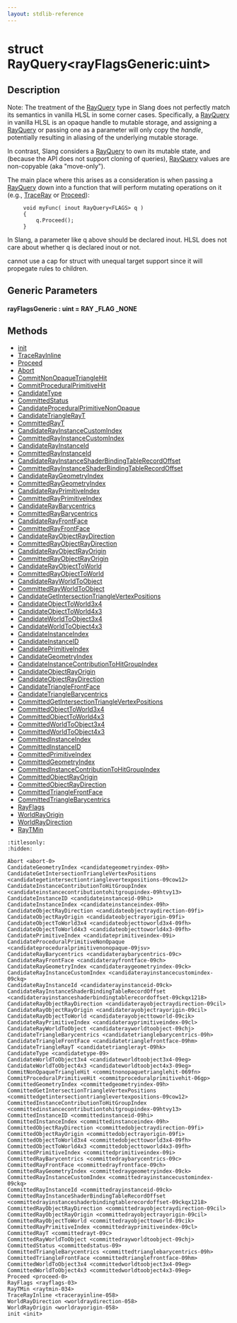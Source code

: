 ```yaml
---
layout: stdlib-reference
---
```


# struct RayQuery\<rayFlagsGeneric:uint\>

## Description

Note: The treatment of the <span class='code'><a href=".html" class="code_type">RayQuery</a></span> type in Slang does not
perfectly match its semantics in vanilla HLSL in some corner
cases. Specifically, a <span class='code'><a href=".html" class="code_type">RayQuery</a></span> in vanilla HLSL is an
opaque handle to mutable storage, and assigning a <span class='code'><a href=".html" class="code_type">RayQuery</a></span>
or passing one as a parameter will only copy the *handle*,
potentially resulting in aliasing of the underlying mutable
storage.

In contrast, Slang considers a <span class='code'><a href=".html" class="code_type">RayQuery</a></span> to own its mutable
state, and (because the API does not support cloning of queries),
<span class='code'><a href=".html" class="code_type">RayQuery</a></span> values are non-copyable (aka "move-only").

The main place where this arises as a consideration is when
passing a <span class='code'><a href=".html" class="code_type">RayQuery</a></span> down into a function that will perform
mutating operations on it (e.g., <span class='code'><a href="../../../global-decls/traceray-05.html">TraceRay</a></span> or <span class='code'><a href="../proceed-0.html">Proceed</a></span>):
```
     void myFunc( inout RayQuery<FLAGS> q )
     {
         q.Proceed();
     }
```
In Slang, a parameter like <span class='code'>q</span> above should be declared <span class='code'><span class="code_keyword">inout</span></span>.
HLSL does not care about whether <span class='code'>q</span> is declared <span class='code'><span class="code_keyword">inout</span></span> or not.

cannot use a cap for struct with unequal target support
since it will propegate rules to children.


## Generic Parameters

####  <a id="decl-rayFlagsGeneric"></a>rayFlagsGeneric  : uint = RAY \_FLAG \_NONE

## Methods

* [init](../init.html)
* [TraceRayInline](../tracerayinline-058.html)
* [Proceed](../proceed-0.html)
* [Abort](../abort-0.html)
* [CommitNonOpaqueTriangleHit](../commitnonopaquetrianglehit-069fn.html)
* [CommitProceduralPrimitiveHit](../commitproceduralprimitivehit-06gp.html)
* [CandidateType](../candidatetype-09.html)
* [CommittedStatus](../committedstatus-09.html)
* [CandidateProceduralPrimitiveNonOpaque](../candidateproceduralprimitivenonopaque-09jsv.html)
* [CandidateTriangleRayT](../candidatetrianglerayt-09hk.html)
* [CommittedRayT](../committedrayt-09c.html)
* [CandidateRayInstanceCustomIndex](../candidaterayinstancecustomindex-09ckq.html)
* [CommittedRayInstanceCustomIndex](../committedrayinstancecustomindex-09ckq.html)
* [CandidateRayInstanceId](../candidaterayinstanceid-09ck.html)
* [CommittedRayInstanceId](../committedrayinstanceid-09ck.html)
* [CandidateRayInstanceShaderBindingTableRecordOffset](../candidaterayinstanceshaderbindingtablerecordoffset-09ckqx1218.html)
* [CommittedRayInstanceShaderBindingTableRecordOffset](../committedrayinstanceshaderbindingtablerecordoffset-09ckqx1218.html)
* [CandidateRayGeometryIndex](../candidateraygeometryindex-09ck.html)
* [CommittedRayGeometryIndex](../committedraygeometryindex-09ck.html)
* [CandidateRayPrimitiveIndex](../candidaterayprimitiveindex-09cl.html)
* [CommittedRayPrimitiveIndex](../committedrayprimitiveindex-09cl.html)
* [CandidateRayBarycentrics](../candidateraybarycentrics-09c.html)
* [CommittedRayBarycentrics](../committedraybarycentrics-09c.html)
* [CandidateRayFrontFace](../candidaterayfrontface-09ch.html)
* [CommittedRayFrontFace](../committedrayfrontface-09ch.html)
* [CandidateRayObjectRayDirection](../candidaterayobjectraydirection-09cil.html)
* [CommittedRayObjectRayDirection](../committedrayobjectraydirection-09cil.html)
* [CandidateRayObjectRayOrigin](../candidaterayobjectrayorigin-09cil.html)
* [CommittedRayObjectRayOrigin](../committedrayobjectrayorigin-09cil.html)
* [CandidateRayObjectToWorld](../candidaterayobjecttoworld-09cik.html)
* [CommittedRayObjectToWorld](../committedrayobjecttoworld-09cik.html)
* [CandidateRayWorldToObject](../candidaterayworldtoobject-09chj.html)
* [CommittedRayWorldToObject](../committedrayworldtoobject-09chj.html)
* [CandidateGetIntersectionTriangleVertexPositions](../candidategetintersectiontrianglevertexpositions-09cow12.html)
* [CandidateObjectToWorld3x4](../candidateobjecttoworld3x4-09fh.html)
* [CandidateObjectToWorld4x3](../candidateobjecttoworld4x3-09fh.html)
* [CandidateWorldToObject3x4](../candidateworldtoobject3x4-09eg.html)
* [CandidateWorldToObject4x3](../candidateworldtoobject4x3-09eg.html)
* [CandidateInstanceIndex](../candidateinstanceindex-09h.html)
* [CandidateInstanceID](../candidateinstanceid-09hi.html)
* [CandidatePrimitiveIndex](../candidateprimitiveindex-09i.html)
* [CandidateGeometryIndex](../candidategeometryindex-09h.html)
* [CandidateInstanceContributionToHitGroupIndex](../candidateinstancecontributiontohitgroupindex-09htvy13.html)
* [CandidateObjectRayOrigin](../candidateobjectrayorigin-09fi.html)
* [CandidateObjectRayDirection](../candidateobjectraydirection-09fi.html)
* [CandidateTriangleFrontFace](../candidatetrianglefrontface-09hm.html)
* [CandidateTriangleBarycentrics](../candidatetrianglebarycentrics-09h.html)
* [CommittedGetIntersectionTriangleVertexPositions](../committedgetintersectiontrianglevertexpositions-09cow12.html)
* [CommittedObjectToWorld3x4](../committedobjecttoworld3x4-09fh.html)
* [CommittedObjectToWorld4x3](../committedobjecttoworld4x3-09fh.html)
* [CommittedWorldToObject3x4](../committedworldtoobject3x4-09eg.html)
* [CommittedWorldToObject4x3](../committedworldtoobject4x3-09eg.html)
* [CommittedInstanceIndex](../committedinstanceindex-09h.html)
* [CommittedInstanceID](../committedinstanceid-09hi.html)
* [CommittedPrimitiveIndex](../committedprimitiveindex-09i.html)
* [CommittedGeometryIndex](../committedgeometryindex-09h.html)
* [CommittedInstanceContributionToHitGroupIndex](../committedinstancecontributiontohitgroupindex-09htvy13.html)
* [CommittedObjectRayOrigin](../committedobjectrayorigin-09fi.html)
* [CommittedObjectRayDirection](../committedobjectraydirection-09fi.html)
* [CommittedTriangleFrontFace](../committedtrianglefrontface-09hm.html)
* [CommittedTriangleBarycentrics](../committedtrianglebarycentrics-09h.html)
* [RayFlags](../rayflags-03.html)
* [WorldRayOrigin](../worldrayorigin-058.html)
* [WorldRayDirection](../worldraydirection-058.html)
* [RayTMin](../raytmin-034.html)


```{toctree}
:titlesonly:
:hidden:

Abort <abort-0>
CandidateGeometryIndex <candidategeometryindex-09h>
CandidateGetIntersectionTriangleVertexPositions <candidategetintersectiontrianglevertexpositions-09cow12>
CandidateInstanceContributionToHitGroupIndex <candidateinstancecontributiontohitgroupindex-09htvy13>
CandidateInstanceID <candidateinstanceid-09hi>
CandidateInstanceIndex <candidateinstanceindex-09h>
CandidateObjectRayDirection <candidateobjectraydirection-09fi>
CandidateObjectRayOrigin <candidateobjectrayorigin-09fi>
CandidateObjectToWorld3x4 <candidateobjecttoworld3x4-09fh>
CandidateObjectToWorld4x3 <candidateobjecttoworld4x3-09fh>
CandidatePrimitiveIndex <candidateprimitiveindex-09i>
CandidateProceduralPrimitiveNonOpaque <candidateproceduralprimitivenonopaque-09jsv>
CandidateRayBarycentrics <candidateraybarycentrics-09c>
CandidateRayFrontFace <candidaterayfrontface-09ch>
CandidateRayGeometryIndex <candidateraygeometryindex-09ck>
CandidateRayInstanceCustomIndex <candidaterayinstancecustomindex-09ckq>
CandidateRayInstanceId <candidaterayinstanceid-09ck>
CandidateRayInstanceShaderBindingTableRecordOffset <candidaterayinstanceshaderbindingtablerecordoffset-09ckqx1218>
CandidateRayObjectRayDirection <candidaterayobjectraydirection-09cil>
CandidateRayObjectRayOrigin <candidaterayobjectrayorigin-09cil>
CandidateRayObjectToWorld <candidaterayobjecttoworld-09cik>
CandidateRayPrimitiveIndex <candidaterayprimitiveindex-09cl>
CandidateRayWorldToObject <candidaterayworldtoobject-09chj>
CandidateTriangleBarycentrics <candidatetrianglebarycentrics-09h>
CandidateTriangleFrontFace <candidatetrianglefrontface-09hm>
CandidateTriangleRayT <candidatetrianglerayt-09hk>
CandidateType <candidatetype-09>
CandidateWorldToObject3x4 <candidateworldtoobject3x4-09eg>
CandidateWorldToObject4x3 <candidateworldtoobject4x3-09eg>
CommitNonOpaqueTriangleHit <commitnonopaquetrianglehit-069fn>
CommitProceduralPrimitiveHit <commitproceduralprimitivehit-06gp>
CommittedGeometryIndex <committedgeometryindex-09h>
CommittedGetIntersectionTriangleVertexPositions <committedgetintersectiontrianglevertexpositions-09cow12>
CommittedInstanceContributionToHitGroupIndex <committedinstancecontributiontohitgroupindex-09htvy13>
CommittedInstanceID <committedinstanceid-09hi>
CommittedInstanceIndex <committedinstanceindex-09h>
CommittedObjectRayDirection <committedobjectraydirection-09fi>
CommittedObjectRayOrigin <committedobjectrayorigin-09fi>
CommittedObjectToWorld3x4 <committedobjecttoworld3x4-09fh>
CommittedObjectToWorld4x3 <committedobjecttoworld4x3-09fh>
CommittedPrimitiveIndex <committedprimitiveindex-09i>
CommittedRayBarycentrics <committedraybarycentrics-09c>
CommittedRayFrontFace <committedrayfrontface-09ch>
CommittedRayGeometryIndex <committedraygeometryindex-09ck>
CommittedRayInstanceCustomIndex <committedrayinstancecustomindex-09ckq>
CommittedRayInstanceId <committedrayinstanceid-09ck>
CommittedRayInstanceShaderBindingTableRecordOffset <committedrayinstanceshaderbindingtablerecordoffset-09ckqx1218>
CommittedRayObjectRayDirection <committedrayobjectraydirection-09cil>
CommittedRayObjectRayOrigin <committedrayobjectrayorigin-09cil>
CommittedRayObjectToWorld <committedrayobjecttoworld-09cik>
CommittedRayPrimitiveIndex <committedrayprimitiveindex-09cl>
CommittedRayT <committedrayt-09c>
CommittedRayWorldToObject <committedrayworldtoobject-09chj>
CommittedStatus <committedstatus-09>
CommittedTriangleBarycentrics <committedtrianglebarycentrics-09h>
CommittedTriangleFrontFace <committedtrianglefrontface-09hm>
CommittedWorldToObject3x4 <committedworldtoobject3x4-09eg>
CommittedWorldToObject4x3 <committedworldtoobject4x3-09eg>
Proceed <proceed-0>
RayFlags <rayflags-03>
RayTMin <raytmin-034>
TraceRayInline <tracerayinline-058>
WorldRayDirection <worldraydirection-058>
WorldRayOrigin <worldrayorigin-058>
init <init>
```
